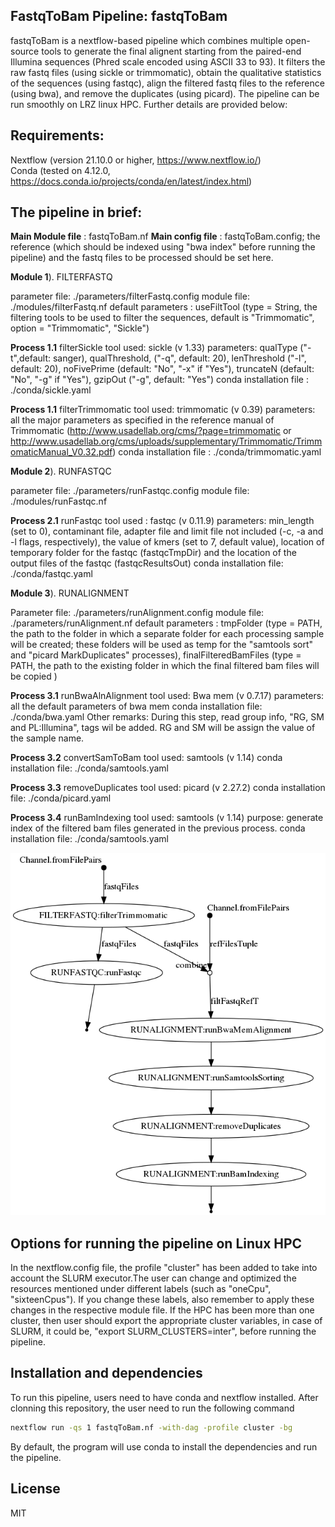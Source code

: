 ## FastqToBam Pipeline: fastqToBam

fastqToBam is a nextflow-based pipeline which combines multiple open-source tools to generate the final alignent starting from the paired-end Illumina sequences (Phred scale encoded using ASCII 33 to 93). It filters the raw fastq files (using sickle or trimmomatic), obtain the qualitative statistics of the sequences (using fastqc), align the filtered fastq files to the reference (using bwa), and remove the duplicates (using picard). The pipeline can be run smoothly on LRZ linux HPC. Further details are provided below: 

## Requirements:
Nextflow (version 21.10.0 or higher, https://www.nextflow.io/)\
Conda (tested on 4.12.0, https://docs.conda.io/projects/conda/en/latest/index.html)

## The pipeline in brief:

**Main Module file** : fastqToBam.nf
**Main config file** : fastqToBam.config; the reference (which should be indexed using "bwa index" before running the pipeline) and the fastq files to be processed should be set here. 

**Module 1**). FILTERFASTQ

parameter file: ./parameters/filterFastq.config
module file: ./modules/filterFastq.nf
default parameters : useFiltTool (type = String, the filtering tools to be used to filter the sequences, default is "Trimmomatic", option = "Trimmomatic", "Sickle")

**Process 1.1** filterSickle
tool used: sickle (v 1.33)
parameters: qualType ("-t",default: sanger), qualThreshold, ("-q", default: 20), lenThreshold ("-l", default: 20), noFivePrime (default: "No", "-x" if "Yes"), truncateN (default: "No", "-g" if "Yes"), gzipOut ("-g", default: "Yes")
conda installation file : ./conda/sickle.yaml

**Process 1.1** filterTrimmomatic
tool used: trimmomatic (v 0.39)
parameters: all the major parameters as specified in the reference manual of Trimmomatic (http://www.usadellab.org/cms/?page=trimmomatic or http://www.usadellab.org/cms/uploads/supplementary/Trimmomatic/TrimmomaticManual_V0.32.pdf)
conda installation file : ./conda/trimmomatic.yaml

**Module 2**). RUNFASTQC

parameter file: ./parameters/runFastqc.config
module file: ./modules/runFastqc.nf

**Process 2.1** runFastqc
tool used : fastqc (v 0.11.9) 
parameters: min_length (set to 0), contaminant file, adapter file and limit file not included (-c, -a and -l flags, respectively), the value of kmers (set to 7, default value), location of temporary folder for the fastqc (fastqcTmpDir) and the location of the output files of the fastqc (fastqcResultsOut)
conda installation file: ./conda/fastqc.yaml


**Module 3**). RUNALIGNMENT

Parameter file: ./parameters/runAlignment.config
module file: ./parameters/runAlignment.nf
default parameters : tmpFolder (type = PATH, the path to the folder in which a separate folder for each processing sample will be created; these folders will be used as temp for the "samtools sort" and "picard MarkDuplicates" processes), finalFilteredBamFiles (type = PATH, the path to the existing folder in which the final filtered bam files will be copied )

**Process 3.1** runBwaAlnAlignment
tool used: Bwa mem (v 0.7.17)
parameters: all the default parameters of bwa mem
conda installation file: ./conda/bwa.yaml
Other remarks: During this step, read group info, "RG, SM and PL:Illumina", tags wil be added. RG and SM will be assign the value of the sample name. 

**Process 3.2** convertSamToBam
tool used: samtools (v 1.14)
conda installation file: ./conda/samtools.yaml

**Process 3.3** removeDuplicates
tool used: picard (v 2.27.2)
conda installation file: ./conda/picard.yaml

**Process 3.4** runBamIndexing
tool used: samtools (v 1.14)
purpose: generate index of the filtered bam files generated in the previous process. 
conda installation file: ./conda/samtools.yaml

![plot](./pipelineViz/fastqToBam.png)

## Options for running the pipeline on Linux HPC
In the nextflow.config file, the profile "cluster" has been added to take into account the SLURM executor.The user can change and optimized the resources mentioned under different labels (such as "oneCpu", "sixteenCpus"). If you change these labels, also remember to apply these changes in the respective module file.  If the HPC has been more than one cluster, then user should export the appropriate cluster variables, in case of SLURM, it could be, "export SLURM_CLUSTERS=inter", before running the pipeline. 

## Installation and dependencies
To run this pipeline, users need to have conda and nextflow installed. After clonning this repository, the user need to run the following command

```sh
nextflow run -qs 1 fastqToBam.nf -with-dag -profile cluster -bg
```
By default, the program will use conda to install the dependencies and run the pipeline. 

## License

MIT

